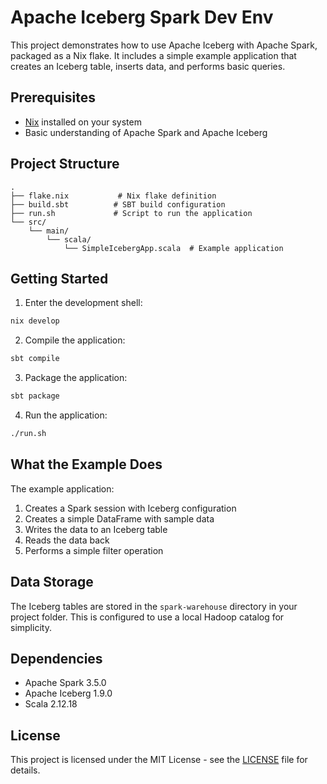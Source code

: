 # Apache Iceberg Spark Dev Env

This project demonstrates how to use Apache Iceberg with Apache Spark, packaged as a Nix flake. It includes a simple example application that creates an Iceberg table, inserts data, and performs basic queries.

## Prerequisites

- [Nix](https://nixos.org/download.html) installed on your system
- Basic understanding of Apache Spark and Apache Iceberg

## Project Structure

```
.
├── flake.nix           # Nix flake definition
├── build.sbt          # SBT build configuration
├── run.sh             # Script to run the application
└── src/
    └── main/
        └── scala/
            └── SimpleIcebergApp.scala  # Example application
```

## Getting Started

1. Enter the development shell:
```bash
nix develop
```

2. Compile the application:
```bash
sbt compile
```

3. Package the application:
```bash
sbt package
```

4. Run the application:
```bash
./run.sh
```

## What the Example Does

The example application:
1. Creates a Spark session with Iceberg configuration
2. Creates a simple DataFrame with sample data
3. Writes the data to an Iceberg table
4. Reads the data back
5. Performs a simple filter operation

## Data Storage

The Iceberg tables are stored in the `spark-warehouse` directory in your project folder. This is configured to use a local Hadoop catalog for simplicity.

## Dependencies

- Apache Spark 3.5.0
- Apache Iceberg 1.9.0
- Scala 2.12.18

## License

This project is licensed under the MIT License - see the [LICENSE](LICENSE) file for details. 